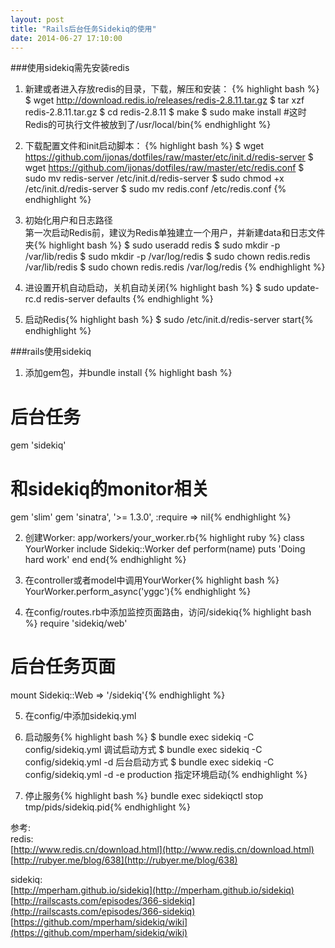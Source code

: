 ```yaml
---
layout: post
title: "Rails后台任务Sidekiq的使用"
date: 2014-06-27 17:10:00
---
```


###使用sidekiq需先安装redis 

1. 新建或者进入存放redis的目录，下载，解压和安装： {% highlight bash %}
$ wget http://download.redis.io/releases/redis-2.8.11.tar.gz
$ tar xzf redis-2.8.11.tar.gz
$ cd redis-2.8.11
$ make
$ sudo make install   #这时Redis的可执行文件被放到了/usr/local/bin{% endhighlight %}

2. 下载配置文件和init启动脚本： {% highlight bash %}
$ wget https://github.com/ijonas/dotfiles/raw/master/etc/init.d/redis-server
$ wget https://github.com/ijonas/dotfiles/raw/master/etc/redis.conf
$ sudo mv redis-server /etc/init.d/redis-server
$ sudo chmod +x /etc/init.d/redis-server
$ sudo mv redis.conf /etc/redis.conf
{% endhighlight %}

3. 初始化用户和日志路径  
第一次启动Redis前，建议为Redis单独建立一个用户，并新建data和日志文件夹{% highlight bash %}
$ sudo useradd redis
$ sudo mkdir -p /var/lib/redis
$ sudo mkdir -p /var/log/redis
$ sudo chown redis.redis /var/lib/redis
$ sudo chown redis.redis /var/log/redis
{% endhighlight %}  

4. 进设置开机自动启动，关机自动关闭{% highlight bash %}
$ sudo update-rc.d redis-server defaults
{% endhighlight %}

5. 启动Redis{% highlight bash %} $ sudo /etc/init.d/redis-server start{% endhighlight %}


###rails使用sidekiq 
1. 添加gem包，并bundle install {% highlight bash %}
# 后台任务
gem 'sidekiq'
# 和sidekiq的monitor相关
gem 'slim'
gem 'sinatra', '>= 1.3.0', :require => nil{% endhighlight %}

2. 创建Worker: app/workers/your_worker.rb{% highlight ruby %}
class YourWorker
  include Sidekiq::Worker
  def perform(name)
    puts 'Doing hard work'
  end
end{% endhighlight %}

3. 在controller或者model中调用YourWorker{% highlight bash %}
YourWorker.perform_async('yggc'){% endhighlight %}

4. 在config/routes.rb中添加监控页面路由，访问/sidekiq{% highlight bash %} 
require 'sidekiq/web'
# 后台任务页面
mount Sidekiq::Web => '/sidekiq'{% endhighlight %}

5. 在config/中添加sidekiq.yml

6. 启动服务{% highlight bash %}
$ bundle exec sidekiq -C config/sidekiq.yml 调试启动方式
$ bundle exec sidekiq -C config/sidekiq.yml -d 后台启动方式
$ bundle exec sidekiq -C config/sidekiq.yml -d -e production 指定环境启动{% endhighlight %}

7. 停止服务{% highlight bash %}
bundle exec sidekiqctl stop tmp/pids/sidekiq.pid{% endhighlight %}

参考:  
redis:  
[http://www.redis.cn/download.html](http://www.redis.cn/download.html)  
[http://rubyer.me/blog/638](http://rubyer.me/blog/638)  

sidekiq:  
[http://mperham.github.io/sidekiq](http://mperham.github.io/sidekiq) 
[http://railscasts.com/episodes/366-sidekiq](http://railscasts.com/episodes/366-sidekiq) 
[https://github.com/mperham/sidekiq/wiki](https://github.com/mperham/sidekiq/wiki) 


